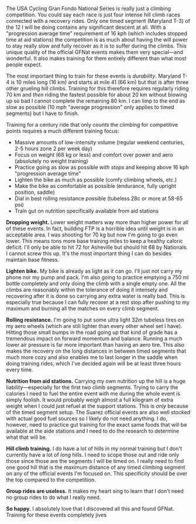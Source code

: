 The USA Cycling Gran Fondo National Series is really just a climbing competition. You could say each race is just four intense hill climb races connected with a recovery rides. Only one timed segment (Maryland T-3) of the 12 I will be doing contains any significant descent at all. With a "progression average time" requirement of 16 kph (which includes stopped time at aid stations) the competition is as much about having the will power to stay really slow and fully recover as it is to suffer during the climbs. This unique quality of the official GFNat events makes them very special—and wonderful. It also makes training for them entirely different than what most people expect.

The most important thing to train for these events is *durability*. Maryland T-4 is 10 miles long (16 km) and starts at mile 41 (66 km) but that is after three other grueling hill climbs. Training for this therefore requires regularly riding 70 km and *then* riding the fastest possible for about 20 km without blowing up so bad I cannot complete the remaining 80 km. I can limp to the end as slow as possible (10 mph "average progression" only applies to timed segments) but I have to finish.

Training for a century ride that only counts the climbing for competitive points requires a much different training focus:

- Massive amounts of low-intensity volume (regular weekend centuries, 2-5 hours zone 2 per week day)
- Focus on weight (68 kg or less) and comfort over power and aero (absolutely no weight training)
- Practice going as slow as possible *with stops* and keeping above 16 kph "progression average time"
- Lighten the bike as much as possible (comfy climbing wheels, etc.)
- Make the bike as comfortable as possible (endurance, fully upright position, saddle)
- Dial in best rolling resistance possible (tubeless 28c or more at 58-65 psi)
- Train gut on nutrition specifically available from aid stations

**Dropping weight.**  Lower weight matters way more than higher power for all of these events. In fact, building FTP is a horrible idea until weight is in an acceptable area. I was shooting for 70 kg but now I'm going to go even lower. This means tons more base training miles to keep a healthy caloric deficit. I'll only be able to hit 72 for Asheville but should hit 68 by Nationals. I cannot screw this up. It's the most important thing I can do besides maintain base fitness.

**Lighten bike.** My bike is already as light as it can go. I'll just not carry my phone nor my pump and pack. I'm also going to practice emptying a 750 ml bottle completely and only doing the climb with a single empty one. All the climbs are reasonably within the tolerance of doing it intensely and recovering after it is done so carrying any extra water is really bad. This is especially true because I can fully recover at a rest stop after pushing to my maximum and burning all the matches on every climb segment.

**Rolling resistance.** I'm going to put some ultra light 32m tubeless tires on my aero wheels (which are still lighter than every other wheel set I have). Hitting those small bumps in the road going up that kind of grade has a tremendous impact on forward momentum and balance. Running a much lower air pressure is far more important than having an aero tire. This also makes the recovery on the long distances in between timed segments that much more cozy and also enables me to last longer in the saddle when doing training rides, which I've decided again will be at least three hours every time.

**Nutrition from aid stations.** Carrying my own nutrition up the hill is a huge liability—especially for the first two climb segments. Trying to carry the calories I need to fuel the entire event with me during the whole event is simply foolish. It would probably weigh almost a full kilogram of extra weight when I could just refuel at the support stations. This is *only* because of the timed segment setup. The Suarez official events are also well stocked with actual good fuel sources so I likely do not need anything. I do, however, need to practice gut training for the exact same foods that will be available at the aide stations and I need to do the research to determine what that will be.

**Hill climb training.** I do have a lot of hills in my normal training but I don't currently have a lot of *long* hills. I need to scope those out and ride only those since those are the segments I will be timed on. I really need to find one good hill that is the maximum distance of any timed climbing segment on any of the official events I'm focused on. This specificity should be over the top compared to the competition.

**Group rides are useless.** It makes my heart sing to learn that I don't need no group rides to do what I really need.

**So happy.**  I absolutely love that I discovered all this and found GFNat. Training for these events completely jives  